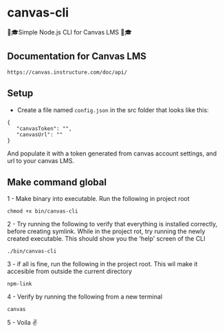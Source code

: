 # canvas-cli
📖🎓Simple Node.js CLI for Canvas LMS  📖🎓

## Documentation for Canvas LMS


`https://canvas.instructure.com/doc/api/`

## Setup
 - Create a file named `config.json` in the src folder that looks like this:
 
 ```` 
{
    "canvasToken": "",
    "canvasUrl": ""
 } 
 ````
 
 And populate it with a token generated from canvas account settings, and url to your canvas LMS.

 ## Make command global
 1 - Make binary into executable. Run the following in project root
```` 
chmod +x bin/canvas-cli
 ````

 2 - Try running the following to verify that everything is installed correctly, before creating symlink. While in the project rot, try running the newly created executable. This should show you the 'help' screen of the CLI  
```` 
./bin/canvas-cli
 ````

 3 - if all is fine, run the following in the project root. This wil make it accesible from outside the current directory
 ```` 
npm-link 
 ````

 4 - Verify by running the following from a new terminal
 ```` 
canvas
 ````

 5 - Voila  :v:

 